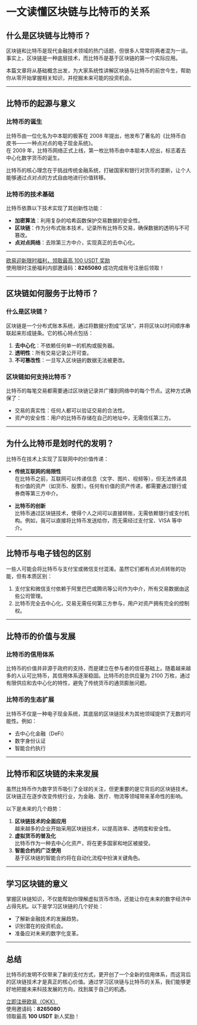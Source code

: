 # 一文读懂区块链与比特币的关系



## 什么是区块链与比特币？

区块链和比特币是现代金融技术领域的热门话题，但很多人常常将两者混为一谈。事实上，区块链是一种底层技术，而比特币是基于区块链的第一个实际应用。

本篇文章将从基础概念出发，为大家系统性讲解区块链与比特币的前世今生，帮助你从零开始掌握相关知识，并挖掘未来可能的投资机会。

---

## 比特币的起源与意义

### 比特币的诞生

比特币由一位化名为中本聪的极客在 2008 年提出，他发布了著名的《比特币白皮书——一种点对点的电子现金系统》。  
在 2009 年，比特币网络正式上线，第一枚比特币由中本聪本人挖出，标志着去中心化数字货币的诞生。

比特币的核心理念在于挑战传统金融系统，打破国家和银行对货币的垄断，让个人能够通过点对点的方式自由地进行价值转移。

### 比特币的技术基础

比特币依靠以下技术实现了其创新性功能：
- **加密算法**：利用复杂的哈希函数保护交易数据的安全性。
- **区块链**：作为分布式账本技术，记录所有比特币交易，确保数据的透明与不可篡改。
- **点对点网络**：去除第三方中介，实现真正的去中心化。

---
[欧易迎新限时福利，领取最高 100 USDT 奖励](https://bit.ly/OKXe)  
使用限时注册福利内部邀请码：**8265080** 成功完成账号注册后领取！

---

## 区块链如何服务于比特币？

### 什么是区块链？

区块链是一个分布式账本系统，通过将数据分割成“区块”，并将区块以时间顺序串联起来形成链条。它的核心特点包括：
1. **去中心化**：不依赖任何单一的机构或服务器。
2. **透明性**：所有交易记录公开可查。
3. **不可篡改性**：一旦写入区块链的数据无法被更改。

### 区块链如何支持比特币？

比特币的每笔交易都需要通过区块链记录并广播到网络中的每个节点。这种方式确保了：
- 交易的真实性：任何人都可以验证交易的合法性。
- 资产的安全性：用户的比特币存储在自己的地址中，无需信任第三方。

---

## 为什么比特币是划时代的发明？

比特币在技术上实现了互联网中的价值传递：
- **传统互联网的局限性**  
  在比特币之前，互联网可以传递信息（文字、图片、视频等），但无法传递具有价值的资产（如货币、股票）。任何有价值的资产传递，都需要通过银行或券商等第三方中介。

- **比特币的创新**  
  比特币通过区块链技术，使得个人之间可以直接转账，无需依赖银行或支付机构。例如，我可以直接将比特币发送给你，而无需经过支付宝、VISA 等中介。

---

## 比特币与电子钱包的区别

一些人可能会将比特币与支付宝或微信支付混淆。虽然它们都有点对点转账的功能，但有本质区别：
1. 支付宝和微信支付依赖于阿里巴巴或腾讯等公司作为中介，所有交易数据由这些公司管理。
2. 比特币完全去中心化，交易无需任何第三方参与，用户对资产拥有完全的控制权。

---

## 比特币的价值与发展

### 比特币的信用体系

比特币的价值并非源于政府的支持，而是建立在参与者的信任基础上。随着越来越多的人认可比特币，其信用体系逐渐稳固。比特币的总供应量为 2100 万枚，通过有限供应和去中心化的特性，避免了传统货币的通货膨胀问题。

### 比特币的生态扩展

比特币不仅是一种电子现金系统，其底层的区块链技术为其他领域提供了无数的可能性。例如：
- 去中心化金融（DeFi）
- 数字身份认证
- 智能合约执行

---

## 比特币和区块链的未来发展

虽然比特币作为数字货币吸引了全球的关注，但更重要的是它背后的区块链技术。区块链正在逐步改变传统行业，为金融、医疗、物流等领域带来革命性的影响。

以下是未来的几个趋势：
1. **区块链技术的全面应用**  
   越来越多的企业开始采用区块链技术，以提高效率、透明度和安全性。
2. **虚拟货币的普及化**  
   比特币作为一种去中心化资产，将在更多国家和地区被接受。
3. **智能合约的广泛使用**  
   基于区块链的智能合约将在自动化流程中扮演关键角色。

---

## 学习区块链的意义

掌握区块链知识，不仅能帮助你理解虚拟货币市场，还能让你在未来的数字经济中占得先机。以下是学习区块链的几个好处：
- 了解新金融技术的发展趋势。
- 识别潜在的投资机会。
- 准备应对未来的数字化变革。

---

## 总结

比特币的发明不仅带来了新的支付方式，更开创了一个全新的信用体系，而这背后的区块链技术才是真正的核心价值。通过学习区块链与比特币的关系，我们能够更好地把握未来科技发展的方向，找到属于自己的机遇。

[立即注册欧易（OKX）](https://bit.ly/OKXe)  
使用邀请码：**8265080**  
领取最高 **100 USDT** 新人奖励！
